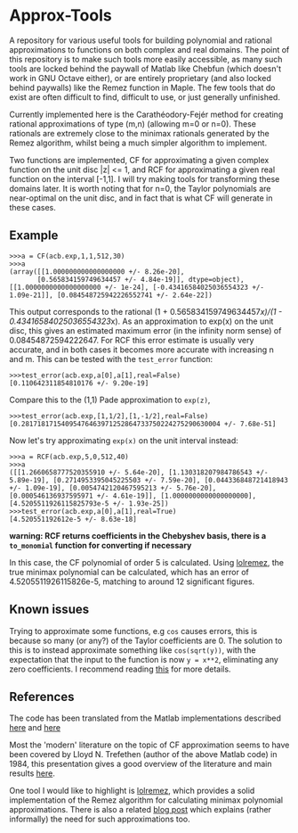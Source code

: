 # Approx-Tools

A repository for various useful tools for building polynomial and rational approximations to functions on both complex and real domains. The point of this repository is to make such tools more easily accessible, as many such tools are locked behind the paywall of Matlab like Chebfun (which doesn't work in GNU Octave either), or are entirely proprietary (and also locked behind paywalls) like the Remez function in Maple. The few tools that do exist are often difficult to find, difficult to use, or just generally unfinished.

Currently implemented here is the Carathéodory-Fejér method for creating rational approximations of type (m,n) (allowing m=0 or n=0). These rationals are extremely close to the minimax rationals generated by the Remez algorithm, whilst being a much simpler algorithm to implement.

Two functions are implemented, CF for approximating a given complex function on the unit disc |z| <= 1, and RCF for approximating a given real function on the interval [-1,1]. I will try making tools for transforming these domains later. It is worth noting that for n=0, the Taylor polynomials are near-optimal on the unit disc, and in fact that is what CF will generate in these cases.

## Example
```
>>>a = CF(acb.exp,1,1,512,30)
>>>a
(array([[1.000000000000000000 +/- 8.26e-20],
       [0.565834159749634457 +/- 4.84e-19]], dtype=object), [[1.0000000000000000000 +/- 1e-24], [-0.43416584025036554323 +/- 1.09e-21]], [0.084548725942226552741 +/- 2.64e-22])
```

This output corresponds to the rational (1 + 0.565834159749634457*x)/(1 - 0.43416584025036554323*x). As an approximation to exp(x) on the unit disc, this gives an estimated maximum error (in the infinity norm sense) of 0.08454872594222647.
For RCF this error estimate is usually very accurate, and in both cases it becomes more accurate with increasing n and m. This can be tested with the `test_error` function:

```
>>>test_error(acb.exp,a[0],a[1],real=False)
[0.110642311854810176 +/- 9.20e-19]
```
Compare this to the (1,1) Pade approximation to `exp(z)`,
```
>>>test_error(acb.exp,[1,1/2],[1,-1/2],real=False)
[0.28171817154095476463971252864733750224275290630004 +/- 7.68e-51]
```
Now let's try approximating `exp(x)` on the unit interval instead:
```
>>>a = RCF(acb.exp,5,0,512,40)
>>>a
([[1.2660658777520355910 +/- 5.64e-20], [1.130318207984786543 +/- 5.89e-19], [0.2714953395045225503 +/- 7.59e-20], [0.044336848721418943 +/- 1.09e-19], [0.0054742120467595213 +/- 5.76e-20], [0.000546136937595971 +/- 4.61e-19]], [1.0000000000000000000], [4.5205511926115825793e-5 +/- 1.93e-25])
>>>test_error(acb.exp,a[0],a[1],real=True)
[4.520551192612e-5 +/- 8.63e-18]
```

<b> warning: RCF returns coefficients in the Chebyshev basis, there is a `to_monomial` function for converting if necessary</b>

In this case, the CF polynomial of order 5 is calculated. Using [lolremez](https://github.com/samhocevar/lolremez), the true minimax polynomial can be calculated, which has an error of 4.5205511926115826e-5, matching to around 12 significant figures.

## Known issues

Trying to approximate some functions, e.g `cos` causes errors, this is because so many (or any?) of the Taylor coefficients are 0. The solution to this is to instead approximate something like `cos(sqrt(y))`, with the expectation that the input to the function is now `y = x**2`, eliminating any zero coefficients. I recommend reading [this](https://github.com/samhocevar/lolremez/wiki/Tutorial-3-of-5%3A-changing-variables-for-simpler-polynomials) for more details.

## References

The code has been translated from the Matlab implementations described [here](https://people.maths.ox.ac.uk/trefethen/matlabCF.pdf) and [here](https://www.chebfun.org/examples/approx/CF30.html)

Most the 'modern' literature on the topic of CF approximation seems to have been covered by Lloyd N. Trefethen (author of the above Matlab code) in 1984, this presentation gives a good overview of the literature and main results [here](https://people.maths.ox.ac.uk/trefethen//cftalk.pdf).

One tool I would like to highlight is [lolremez](https://github.com/samhocevar/lolremez), which provides a solid implementation of the Remez algorithm for calculating minimax polynomial approximations. There is also a related [blog post](https://lolengine.net/blog/2011/12/21/better-function-approximations) which explains (rather informally) the need for such approximations too.
